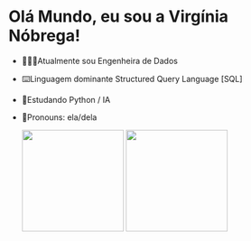 # Olá Mundo, eu sou a Virgínia Nóbrega!

- 👩🏼‍💻Atualmente sou Engenheira de Dados
- ⌨️Linguagem dominante Structured Query Language [SQL]
- 🌱Estudando Python / IA
- 👾Pronouns: ela/dela

  
  <div>
    <a ref="https://https://github.com/VirginiaNobregaJoana">
      <img height="180em" src="https://github-readme-stats.vercel.app/api?username=VirginiaNobregaJoana&show_icons=true$theme=dracula&include_all_commits=false&count_private=true"/>
      <img height="180em" src="https://github-readme-stats.vercel.app/api/top-langs/?username=VirginiaNobregaJoana&layout=compact&langs_count=16&theme=dracula"/>
  </div>




